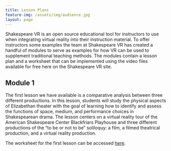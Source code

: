 ```yaml
---
title: Lesson Plans
feature-img: /assets/img/audience.jpg
layout: page
---
```

Shakespeare VR is an open source educational tool for instructors to use when integrating virtual reality into their instruction material. To offer instructors some examples the team at Shakespeare VR has created a handful of modules to serve as examples for how VR can be used to supplement traditional teaching methods. The modules contain a lesson plan and a worksheet that can be implemented using the video files available for free here on the Shakespeare VR site.

## Module 1

The first lesson we have available is a comparative analysis between three different productions. In this lesson, students will study the physical aspects of Elizabethan theater with the goal of learning how to identify and assess the functions of space, medium, and performance choices in Shakespearean drama. The lesson centers on a virtual reality tour of the American Shakespeare Center Blackfriars Playhouse and three different productions of the “to be or not to be” soliloquy: a film, a filmed theatrical production, and a virtual reality production. 

The worksheet for the first lesson can be accessed [here](/assets/img/lessonworksheet1.1).
